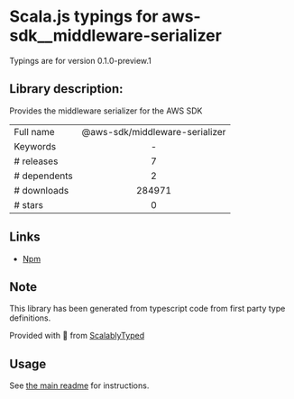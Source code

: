 
# Scala.js typings for aws-sdk__middleware-serializer

Typings are for version 0.1.0-preview.1

## Library description:
Provides the middleware serializer for the AWS SDK

|                    |                 |
| ------------------ | :-------------: |
| Full name          | @aws-sdk/middleware-serializer |
| Keywords           | - |
| # releases         | 7 |
| # dependents       | 2 |
| # downloads        | 284971 |
| # stars            | 0 |

## Links
- [Npm](https://www.npmjs.com/package/%40aws-sdk%2Fmiddleware-serializer)
    


## Note
This library has been generated from typescript code from first party type definitions.

Provided with :purple_heart: from [ScalablyTyped](https://github.com/oyvindberg/ScalablyTyped)

## Usage
See [the main readme](../../readme.md) for instructions.


